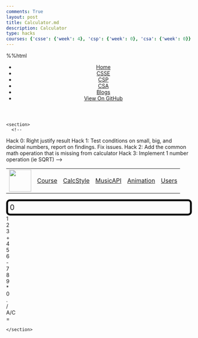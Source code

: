 ```yaml
---
comments: True
layout: post
title: Calculator.md
description: Calculator
type: hacks
courses: {'csse': {'week': 4}, 'csp': {'week': 0}, 'csa': {'week': 0}}
---
```


%%html
<!DOCTYPE html>
<html lang="en-US"><head>
  <meta charset="utf-8">
  <meta http-equiv="X-UA-Compatible" content="IE=edge">

<!-- Begin Jekyll SEO tag v2.8.0 -->
<title>JS Calculator | Compci Blogs</title>
<meta name="generator" content="Jekyll v3.9.3" />
<meta property="og:title" content="JS Calculator" />
<meta property="og:locale" content="en_US" />
<meta name="description" content="A common way to become familiar with a language is to build a calculator. This calculator shows off button with actions." />
<meta property="og:description" content="A common way to become familiar with a language is to build a calculator. This calculator shows off button with actions." />
<link rel="canonical" href="http://localhost:4000/teacher/techtalk/home_style" />
<meta property="og:url" content="http://localhost:4000/teacher/techtalk/home_style" />
<meta property="og:site_name" content="Compci Blogs" />
<meta property="og:type" content="article" />
<meta property="article:published_time" content="2023-08-23T00:00:00+00:00" />
<meta name="twitter:card" content="summary" />
<meta property="twitter:title" content="JS Calculator" />
<script type="application/ld+json">
{"@context":"https://schema.org","@type":"BlogPosting","dateModified":"2023-08-23T00:00:00+00:00","datePublished":"2023-08-23T00:00:00+00:00","description":"A common way to become familiar with a language is to build a calculator. This calculator shows off button with actions.","headline":"JS Calculator","mainEntityOfPage":{"@type":"WebPage","@id":"http://localhost:4000/teacher/techtalk/home_style"},"url":"http://localhost:4000/teacher/techtalk/home_style"}</script>
<!-- End Jekyll SEO tag -->

  <link rel="stylesheet" href="/teacher/assets/css/style.css?v=e778c15d187796d21c1ff018884e22a693670a0a">
  <script src="https://code.jquery.com/jquery-1.12.4.min.js" integrity="sha256-ZosEbRLbNQzLpnKIkEdrPv7lOy9C27hHQ+Xp8a4MxAQ=" crossorigin="anonymous"></script>

  <script src="/teacher/assets/js/respond.js"></script>

    
  <meta name="viewport" content="width=device-width, initial-scale=1, user-scalable=no">
  <!-- start custom head snippets, customize with your own _includes/head-custom.html file -->

<!-- Setup theme-color -->
<!-- start theme color meta headers -->
<meta name="theme-color" content="#353535">
<meta name="msapplication-navbutton-color" content="#353535">
<meta name="apple-mobile-web-app-status-bar-style" content="black-translucent">
<!-- end theme color meta headers -->


<!-- Setup Google Analytics -->



<!-- You can set your favicon here -->
<!-- link rel="shortcut icon" type="image/x-icon" href="/teacher/favicon.ico" -->

<!-- end custom head snippets -->

</head><body>

  <div class="wrapper">
    <header><header class="site-header">

  <div id="header">
    <nav>
      <ul>
        <li class="fork"><a href="/teacher/">Home</a></li>
        <li class="fork"><a href="/teacher/csse">CSSE</a></li>
        <li class="fork"><a href="/teacher/csp">CSP</a></li>
        <li class="fork"><a href="/teacher/csa">CSA</a></li>
        <li class="fork"><a href="/teacher/blogs">Blogs</a></li>
        <li class="title"><a href="https://github.com/nighthawkcoders/teacher#readme">View On GitHub</a></li>
      </ul>
    </nav>
  </div><!-- end header -->
</header></header>


    <section>
      <!-- 
Hack 0: Right justify result
Hack 1: Test conditions on small, big, and decimal numbers, report on findings. Fix issues.
Hack 2: Add the common math operation that is missing from calculator
Hack 3: Implement 1 number operation (ie SQRT) 
-->

<!-- 
HTML implementation of the calculator. 
-->

<table>
    <tr>
        <td><img src="/teacher//images/logo.png" height="60" title="Frontend" alt="" /></td>
        <td><a href="/teacher/index">Course</a></td>
        <td><a href="/teacher/techtalk/home_style">CalcStyle</a></td>
        <td><a href="/teacher/frontend/home_table">MusicAPI</a></td>
        <td><a href="/teacher/frontend/home_motion">Animation</a></td>
        <td><a href="/teacher/devops/cloud_database">Users</a></td>
    </tr>
</table>

<!-- 
    Style and Action are aligned with HRML class definitions
    style.css contains majority of style definition (number, operation, clear, and equals)
    - The div calculator-container sets 4 elements to a row
    Background is credited to Vanta JS and is implemented at bottom of this page
-->
<style>
  .calculator-output {
    /* calulator output 
      top bar shows the results of the calculator;
      result to take up the entirety of the first row;
      span defines 4 columns and 1 row
    */
    grid-column: span 4;
    grid-row: span 1;
  
    border-radius: 10px;
    padding: 0.25em;
    font-size: 20px;
    border: 5px solid black;
  
    display: flex;
    align-items: center;
  }
</style>

<!-- Add a container for the animation -->
<div id="animation">
  <div class="calculator-container">
      <!--result-->
      <div class="calculator-output" id="output">0</div>
      <!--row 1-->
      <div class="calculator-number">1</div>
      <div class="calculator-number">2</div>
      <div class="calculator-number">3</div>
      <div class="calculator-operation">+</div>
      <!--row 2-->
      <div class="calculator-number">4</div>
      <div class="calculator-number">5</div>
      <div class="calculator-number">6</div>
      <div class="calculator-operation">-</div>
      <!--row 3-->
      <div class="calculator-number">7</div>
      <div class="calculator-number">8</div>
      <div class="calculator-number">9</div>
      <div class="calculator-operation">*</div>
      <!--row 4-->
      <div class="calculator-number">0</div>
      <div class="calculator-number">.</div>
      <div class="calculator-operation">/</div>
       <div class="calculator-clear">A/C</div>
      <!--row 5 -->
      <div class="calculator-equals">=</div>
  </div>
</div>

<!-- JavaScript (JS) implementation of the calculator. -->
<script>
// initialize important variables to manage calculations
var firstNumber = null;
var operator = null;
var nextReady = true;
// build objects containing key elements
const output = document.getElementById("output");
const numbers = document.querySelectorAll(".calculator-number");
const operations = document.querySelectorAll(".calculator-operation");
const clear = document.querySelectorAll(".calculator-clear");
const equals = document.querySelectorAll(".calculator-equals");

// Number buttons listener
numbers.forEach(button => {
  button.addEventListener("click", function() {
    number(button.textContent);
  });
});

// Number action
function number (value) { // function to input numbers into the calculator
    if (value != ".") {
        if (nextReady == true) { // nextReady is used to tell the computer when the user is going to input a completely new number
            output.innerHTML = value;
            if (value != "0") { // if statement to ensure that there are no multiple leading zeroes
                nextReady = false;
            }
        } else {
            output.innerHTML = output.innerHTML + value; // concatenation is used to add the numbers to the end of the input
        }
    } else { // special case for adding a decimal; can't have two decimals
        if (output.innerHTML.indexOf(".") == -1) {
            output.innerHTML = output.innerHTML + value;
            nextReady = false;
        }
    }
}

// Operation buttons listener
operations.forEach(button => {
  button.addEventListener("click", function() {
    operation(button.textContent);
  });
});

// Operator action
function operation (choice) { // function to input operations into the calculator
    if (firstNumber == null) { // once the operation is chosen, the displayed number is stored into the variable firstNumber
        firstNumber = parseInt(output.innerHTML);
        nextReady = true;
        operator = choice;
        return; // exits function
    }
    // occurs if there is already a number stored in the calculator
    firstNumber = calculate(firstNumber, parseFloat(output.innerHTML)); 
    operator = choice;
    output.innerHTML = firstNumber.toString();
    nextReady = true;
}

// Calculator
function calculate (first, second) { // function to calculate the result of the equation
    let result = 0;
    switch (operator) {
        case "+":
            result = first + second;
            break;
        case "-":
            result = first - second;
            break;
        case "*":
            result = first * second;
            break;
        case "/":
            result = first / second;
            break;
        case "√":
            result = Math.pow(first, 1/second);
            break;
        default: 
            break;
    }
    return result;
}

// Equals button listener
equals.forEach(button => {
  button.addEventListener("click", function() {
    equal();
  });
});

// Equal action
function equal () { // function used when the equals button is clicked; calculates equation and displays it
    firstNumber = calculate(firstNumber, parseFloat(output.innerHTML));
    output.innerHTML = firstNumber.toString();
    nextReady = true;
}

// Clear button listener
clear.forEach(button => {
  button.addEventListener("click", function() {
    clearCalc();
  });
});

// A/C action
function clearCalc () { // clears calculator
    firstNumber = null;
    output.innerHTML = "0";
    nextReady = true;
}
</script>

<!-- 
Vanta animations just for fun, load JS onto the page
-->
<script src="/teacher/assets/js/three.r119.min.js"></script>

<script src="/teacher/assets/js/vanta.halo.min.js"></script>

<script src="/teacher/assets/js/vanta.birds.min.js"></script>

<script src="/teacher/assets/js/vanta.net.min.js"></script>

<script src="/teacher/assets/js/vanta.rings.min.js"></script>

<script>
// setup vanta scripts as functions
var vantaInstances = {
  halo: VANTA.HALO,
  birds: VANTA.BIRDS,
  net: VANTA.NET,
  rings: VANTA.RINGS
};

// obtain a random vanta function
var vantaInstance = vantaInstances[Object.keys(vantaInstances)[Math.floor(Math.random() * Object.keys(vantaInstances).length)]];

// run the animation
vantaInstance({
  el: "#animation",
  mouseControls: true,
  touchControls: true,
  gyroControls: true
});
</script>


    </section>

  </div>

</body>


</html>